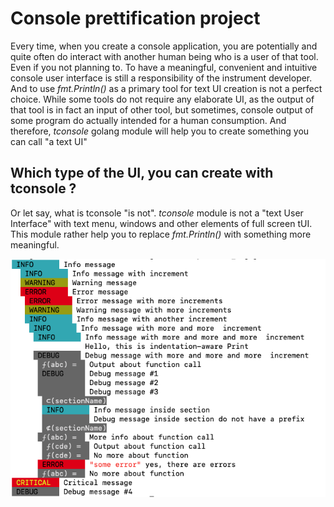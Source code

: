 # Console prettification project

Every time, when you create a console application, you are potentially and quite often do interact with another human being who is a user of that tool. Even if you not planning to. To have a meaningful, convenient and intuitive console user interface is still a responsibility of the instrument developer. And to use _fmt.Println()_ as a primary tool for text UI creation is not a perfect choice. While some tools do not require any elaborate UI, as the output of that tool is in fact an input of other tool, but sometimes, console output of some program do actually intended for a human consumption. And therefore, _tconsole_ golang module will help you to create something you can call "a text UI"

## Which type of the UI, you can create with tconsole ?

Or let say, what is tconsole "is not". _tconsole_ module is not a "text User Interface" with text menu, windows and other elements of full screen tUI. This module rather help you to replace _fmt.Println()_ with something more meaningful.

![tconsole UI](./example/tconsole.png "tconsole")
